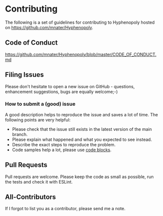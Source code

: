 # Contributing

The following is a set of guidelines for contributing to Hyphenopoly hosted on https://github.com/mnater/Hyphenopoly.

## Code of Conduct

https://github.com/mnater/Hyphenopoly/blob/master/CODE_OF_CONDUCT.md

## Filing Issues

Please don't hesitate to open a new issue on GitHub - questions, enhancement suggestions, bugs are equally welcome;-)

### How to submit a (good) issue

A good description helps to reproduce the issue and saves a lot of time. The following points are very helpful:

* Please check that the issue still exists in the latest version of the main branch.
* Please explain what happened and what you expected to see instead.
* Describe the exact steps to reproduce the problem.
* Code samples help a lot, please use [code blocks](https://help.github.com/articles/creating-and-highlighting-code-blocks/).

## Pull Requests
Pull requests are welcome. Please keep the code as small as possible, run the tests and check it with ESLint.

## All-Contributors
If I forgot to list you as a contributor, please send me a note.
